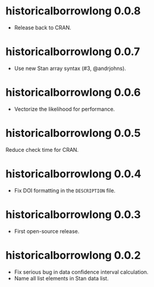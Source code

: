 # historicalborrowlong 0.0.8

* Release back to CRAN.

# historicalborrowlong 0.0.7

* Use new Stan array syntax (#3, @andrjohns).

# historicalborrowlong 0.0.6

* Vectorize the likelihood for performance.

# historicalborrowlong 0.0.5

Reduce check time for CRAN.

# historicalborrowlong 0.0.4

* Fix DOI formatting in the `DESCRIPTION` file.

# historicalborrowlong 0.0.3

* First open-source release.

# historicalborrowlong 0.0.2

* Fix serious bug in data confidence interval calculation.
* Name all list elements in Stan data list.
